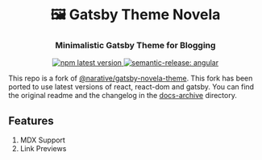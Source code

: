 <h1 align="center" style="border-bottom: none;">🖼️ Gatsby Theme Novela</h1>
<h3 align="center">Minimalistic Gatsby Theme for Blogging</h3>
<p align="center">
  <a href="https://www.npmjs.com/package/semantic-release">
    <img alt="npm latest version" src="https://img.shields.io/npm/v/@sudaraka94/gatsby-theme-novela/latest.svg">
  </a>
  <a href="#badge">
    <img alt="semantic-release: angular" src="https://img.shields.io/badge/semantic--release-angular-e10079?logo=semantic-release">
  </a>
</p>

This repo is a fork of [@narative/gatsby-novela-theme](https://www.npmjs.com/package/@narative/gatsby-theme-novela). This fork has been ported to use
latest versions of react, react-dom and gatsby. You can find the original readme and the changelog in the [docs-archive](https://github.com/sudaraka94/gatsby-theme-novela/tree/main/docs-archive)
directory.

## Features
1. MDX Support
2. Link Previews

